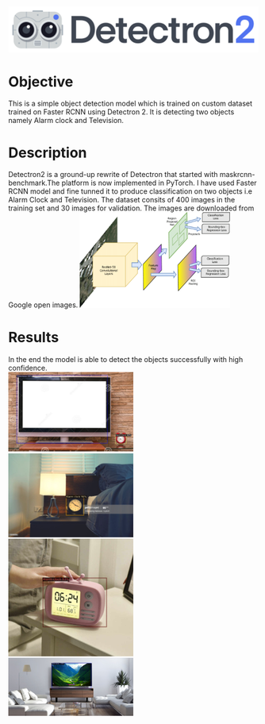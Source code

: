 
![](images/detectron2.png)

<h1>Objective</h1> 
This is a simple object detection model which is trained on custom dataset trained on Faster RCNN using Detectron 2. It is detecting two objects namely Alarm clock and Television.

<h1>Description</h1>
Detectron2 is a ground-up rewrite of Detectron that started with maskrcnn-benchmark.The platform is now implemented in PyTorch.
I have used Faster RCNN model and fine tunned it to produce classification on two objects i.e Alarm Clock and Television.
The dataset consits of 400 images in the training set and 30 images for validation. The images are downloaded from Google open images.



<img src="images/fastercnn.png" width="60%">








<h1>Results</h1>
In the end the model is able to detect the objects successfully with high confidence.
<br>
















<img src="images/op2.PNG" width="50%">









<img src="images/op4.PNG" width="50%">

<img src="images/op3.PNG" width="50%">
<img src="images/op5.PNG" width="50%">
